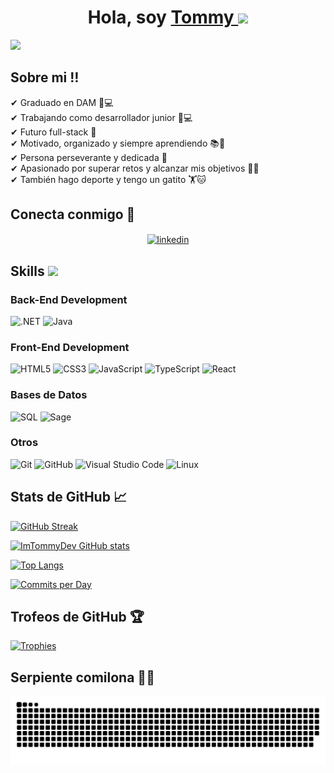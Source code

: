 <div align="center">
  <h1 align="center">Hola, soy <a href="https://www.linkedin.com/in/tomás-primo-rico-801498231">Tommy </a><img src="https://media.giphy.com/media/hvRJCLFzcasrR4ia7z/giphy.gif" width="35"></h1>
</div>

<img src="https://i.imgur.com/HDyS395.png">

## Sobre mi ‼️

✔ Graduado en DAM 📖💻 <br>
✔ Trabajando como desarrollador junior 🤵💻 <br>
✔ Futuro full-stack 🎯 <br>
✔ Motivado, organizado y siempre aprendiendo 📚🚀 <br>
✔ Persona perseverante y dedicada 🧠 <br>
✔ Apasionado por superar retos y alcanzar mis objetivos 🎯💪 <br>
✔ También hago deporte y tengo un gatito 🏋️🐱

## Conecta conmigo 🤝

<p align="center">
  <a href="https://www.linkedin.com/in/tomás-primo-rico-801498231" target="_blank">
    <img align="center" src="https://user-images.githubusercontent.com/88904952/234979284-68c11d7f-1acc-4f0c-ac78-044e1037d7b0.png" alt="linkedin" height="50" width="50" />
  </a>
</p>

## <b>Skills </b><img src="https://media2.giphy.com/media/QssGEmpkyEOhBCb7e1/giphy.gif?cid=ecf05e47a0n3gi1bfqntqmob8g9aid1oyj2wr3ds3mg700bl&rid=giphy.gif" width ="25">

<h3 align="left">Back-End Development</h3>
<p align="left">
    <img src="https://img.shields.io/badge/.NET%20-%235C2D91.svg?style=for-the-badge&logo=dot-net&logoColor=white" alt=".NET">
    <img src="https://img.shields.io/badge/Java%20-%23ED8B00.svg?style=for-the-badge&logo=java&logoColor=white" alt="Java">
</p>

<h3 align="left">Front-End Development</h3>
<p align="left">
    <img src="https://img.shields.io/badge/HTML5%20-%23E34F26.svg?style=for-the-badge&logo=html5&logoColor=white" alt="HTML5">
    <img src="https://img.shields.io/badge/CSS%20-%231572B6.svg?style=for-the-badge&logo=css3&logoColor=white" alt="CSS3">
    <img src="https://img.shields.io/badge/JavaScript%20-%23F7DF1E.svg?style=for-the-badge&logo=javascript&logoColor=black" alt="JavaScript">
    <img src="https://img.shields.io/badge/TypeScript%20-%23007ACC.svg?style=for-the-badge&logo=typescript&logoColor=white" alt="TypeScript">
    <img src="https://img.shields.io/badge/React%20-%2361DAFB.svg?style=for-the-badge&logo=react&logoColor=black" alt="React">
</p>

<h3 align="left">Bases de Datos</h3>
<p align="left">
    <img src="https://img.shields.io/badge/SQL%20-%234477a1.svg?style=for-the-badge&logo=sql&logoColor=white" alt="SQL">
    <img src="https://img.shields.io/badge/Sage%20-%23E34F26.svg?style=for-the-badge&logo=sage&logoColor=white" alt="Sage">
</p>

<h3 align="left">Otros</h3>
<p align="left">
    <img src="https://img.shields.io/badge/git-%23F05033.svg?style=for-the-badge&logo=git&logoColor=white" alt="Git">
    <img src="https://img.shields.io/badge/github-%23121011.svg?style=for-the-badge&logo=github&logoColor=white" alt="GitHub">
    <img src="https://img.shields.io/badge/Visual%20Studio%20Code-0078d7.svg?style=for-the-badge&logo=visual-studio-code&logoColor=white" alt="Visual Studio Code">
    <img src="https://img.shields.io/badge/Linux-FCC624?style=for-the-badge&logo=linux&logoColor=black" alt="Linux">
</p>

## Stats de GitHub 📈

[![GitHub Streak](https://github-readme-streak-stats.herokuapp.com?user=ImTommyDev&theme=dark&border=c1ad82&ring=c1ad82&fire=c1ad82&currStreakNum=ffffff&sideNums=ffffff&currStreakLabel=ffffff&sideLabels=ffffff&dates=ffffff)](https://git.io/streak-stats)

[![ImTommyDev GitHub stats](https://github-readme-stats.vercel.app/api?username=ImTommyDev&show_icons=true&title_color=c1ad82&text_color=ffffff&bg_color=0d1117&border_color=c1ad82&border_width=2&icon_color=c1ad82)](https://github.com/ImTommyDev/github-readme-stats)

[![Top Langs](https://github-readme-stats.vercel.app/api/top-langs/?username=ImTommyDev&layout=compact&langs_count=6&title_color=c1ad82&text_color=ffffff&bg_color=0d1117&border_color=c1ad82&border_width=2)](https://github.com/ImTommyDev/github-readme-stats)

[![Commits per Day](https://github-readme-stats.vercel.app/api?username=ImTommyDev&layout=compact&langs_count=6&title_color=c1ad82&text_color=ffffff&bg_color=0d1117&border_color=c1ad82&border_width=2&count_private=true&include_all_commits=true)](https://github.com/anuraghazra/github-readme-stats)

## Trofeos de GitHub 🏆 

[![Trophies](https://github-profile-trophy.vercel.app/?username=ImTommyDev&theme=dark)](https://github.com/ryo-ma/github-profile-trophy)

## Serpiente comilona 🐍🐍

<div align="center">
  <img  src="https://github.com/1999AZZAR/1999AZZAR/blob/readme/resources/img/grid-snake.svg"
       alt="snake" /></a>
</div>
